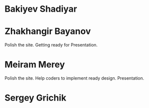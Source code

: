 # Bakiyev Shadiyar

# Zhakhangir Bayanov
Polish the site. Getting ready for Presentation.
# Meiram Merey
Polish the site. Help coders to implement ready design. Presentation.
# Sergey Grichik 
